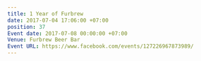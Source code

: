 ```yaml
---
title: 1 Year of Furbrew
date: 2017-07-04 17:06:00 +07:00
position: 37
Event date: 2017-07-08 00:00:00 +07:00
Venue: Furbrew Beer Bar
Event URL: https://www.facebook.com/events/127226967873989/
---
```


